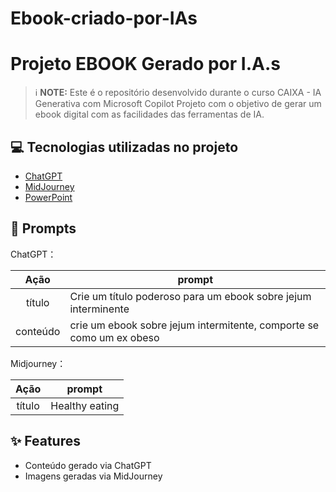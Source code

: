 # Ebook-criado-por-IAs

# Projeto EBOOK Gerado por I.A.s


 > ℹ️ **NOTE:** Este é o repositório desenvolvido durante o curso CAIXA - IA Generativa com Microsoft Copilot
Projeto com o objetivo de gerar um ebook digital com as facilidades das ferramentas de IA. 

## 💻 Tecnologias utilizadas no projeto

- [ChatGPT](https://chat.openai.com/) 
- [MidJourney](https://www.midjourney.com/app/)
- [PowerPoint](https://www.microsoft.com/en/microsoft-365/powerpoint)

## 🧠 Prompts


ChatGPT：

|   Ação   | prompt                                                                                                                                                                                                                                                                         |
| :------: | ------------------------------------------------------------------------------------------------------------------------------------------------------------------------------------------------------------------------------------------------------------------------------ |
|  título  | Crie um título poderoso para um ebook sobre jejum interminente                                                        |
| conteúdo | crie um ebook sobre jejum intermitente, comporte se como um ex obeso

Midjourney：

|  Ação  | prompt                                                                                 |
| :----: | -------------------------------------------------------------------------------------- |
| título | Healthy eating

## ✨ Features

- Conteúdo gerado via ChatGPT
- Imagens geradas via MidJourney

